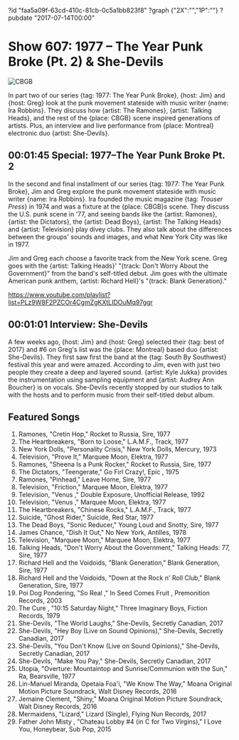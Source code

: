 ?id "faa5a09f-63cd-410c-81cb-0c5a1bb823f8"
?graph {"2X":"","1P":""}
?pubdate "2017-07-14T00:00"

# Show 607: 1977 – The Year Punk Broke (Pt. 2) & She-Devils

![CBGB](https://static.soundopinions.org/images/2017/1977part2_web.jpg)

In part two of our series {tag: 1977: The Year Punk Broke}, {host: Jim} and {host: Greg} look at the punk movement stateside with music writer {name: Ira Robbins}. They discuss how {artist: The Ramones}, {artist: Talking Heads}, and the rest of the {place: CBGB} scene inspired generations of artists. Plus, an interview and live performance from {place: Montreal} electronic duo {artist: She-Devils}.


## 00:01:45 Special: 1977–The Year Punk Broke Pt. 2
In the second and final installment of our series {tag: 1977: The Year Punk Broke}, Jim and Greg explore the punk movement stateside with music writer {name: Ira Robbins}. Ira founded the music magazine {tag: *Trouser Press*} in 1974 and was a fixture at the {place: CBGB}s scene. They discuss the U.S. punk scene in '77, and seeing bands like the {artist: Ramones}, {artist: the Dictators}, the {artist: Dead Boys}, {artist: The Talking Heads} and {artist: Television} play divey clubs. They also talk about the differences between the groups' sounds and images, and what New York City was like in 1977.

Jim and Greg each choose a favorite track from the New York scene. Greg goes with the {artist: Talking Heads}' "{track: Don't Worry About the Government}" from the band's self-titled debut. Jim goes with the ultimate American punk anthem, {artist: Richard Hell}'s "{track: Blank Generation}." 

https://www.youtube.com/playlist?list=PLz9W8F2PZCOr4CgmZgKXtLIDOuMq97ggr
## 00:01:01 Interview: She-Devils

A few weeks ago, {host: Jim} and {host: Greg} selected their {tag: best of 2017} and #6 on Greg's list was the {place: Montreal} based duo {artist: She-Devils}.  They first saw first the band at the {tag: South By Southwest} festival this year and were amazed.
According to Jim, even with just two people they create a deep and layered sound. {artist: Kyle Jukka} provides the instrumentation using sampling equipment and {artist: Audrey Ann Boucher} is on vocals. She-Devils recently stopped by our studios to talk with the hosts and to perform music from their self-titled debut album.

## Featured Songs

1. Ramones, "Cretin Hop," Rocket to Russia, Sire, 1977
1. The Heartbreakers, "Born to Loose," L.A.M.F., Track, 1977
1. New York Dolls, "Personality Crisis," New York Dolls, Mercury, 1973
1. Television, "Prove It," Marquee Moon, Elektra, 1977
1. Ramones, "Sheena Is a Punk Rocker," Rocket to Russia, Sire, 1977
1. The Dictators, "Teengerate," Go Firl Crazy!, Epic , 1975
1. Ramones, "Pinhead," Leave Home, Sire, 1977
1. Television, "Friction," Marquee Moon, Elektra, 1977
1. Television, "Venus ," Double Exposure, Unofficial Release, 1992
1. Television, "Venus ," Marquee Moon, Elektra, 1977
1. The Heartbreakers, "Chinese Rocks," L.A.M.F., Track, 1977
1. Suicide, "Ghost Rider," Suicide, Red Star, 1977
1. The Dead Boys, "Sonic Reducer," Young Loud and Snotty, Sire, 1977
1. James Chance, "Dish It Out," No New York, Antilles, 1978
1. Television, "Marquee Moon," Marquee Moon, Elektra, 1977
1. Talking Heads, "Don't Worry About the Government," Talking Heads: 77, Sire, 1977
1. Richard Hell and the Voidoids, "Blank Generation," Blank Generation, Sire, 1977
1. Richard Hell and the Voidoids, "Down at the Rock n' Roll Club," Blank Generation, Sire, 1977
1. Poi Dog Pondering, "So Real ," In Seed Comes Fruit , Premonition Records, 2003
1. The Cure , "10:15 Saturday Night," Three Imaginary Boys, Fiction Records, 1979
1. She-Devils, "The World Laughs," She-Devils, Secretly Canadian, 2017
1. She-Devils, "Hey Boy (Live on Sound Opinions)," She-Devils, Secretly Canadian, 2017
1. She-Devils, "You Don't Know (Live on Sound Opinions)," She-Devils, Secretly Canadian, 2017
1. She-Devils, "Make You Pay," She-Devils, Secretly Canadian, 2017
1. Utopia, "Overture: Mountaintop and Sunrise/Communion with the Sun," Ra, Bearsville, 1977
1. Lin-Manuel Miranda, Opetaia Foa'i, "We Know The Way," Moana Original Motion Picture Soundrack, Walt Disney Records, 2016
1. Jemaine Clement, "Shiny," Moana Original Motion Picture Soundrack, Walt Disney Records, 2016
1. Mermaidens, "Lizard," Lizard (Single), Flying Nun Records, 2017
1. Father John Misty , "Chateau Lobby #4 (in C for Two Virgins)," I Love You, Honeybear, Sub Pop, 2015